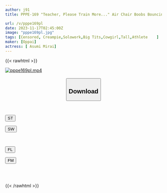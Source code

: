 ```yaml
---
author: j91
title: PPPE-169 "Teacher, Please Train More..." Air Chair Boobs Bouncing Lower Body Strengthening Training For A Big-breasted Athlete Girl. 1cm Makes Her Cum Instantly! 11 Thrusts And Creampie At Cowgirl Position! Tomorrow's Future

url: /v/pppe169pl
date: 2023-11-17T02:45:00Z
image: "pppe169pl.jpg"
tags: [Censored, Creampie,Solowork,Big Tits,Cowgirl,Tall,Athlete	]
maker: [Oppai]
actress: [ Asumi Mirai]
---
```



{{< rawhtml >}}

<div class="video" data-videoid="Ldwy47Agaeua9K">
    <a href="javascript:;">
        <img src="https://my.j91.asia/v/pppe169pl/pppe169pl.jpg" width="WIDTH" height="HEIGHT" alt="pppe169pl.mp4" loading="lazy">
    </a>
</div>

<script type="text/javascript" src="https://j91.asia/asset/on-demand-st.js"></script>

<br>
  <link rel="stylesheet" href="https://j91.asia/asset/bs5.css">
  
  <center>
  <button class="btn btn-primary" type="button" data-bs-toggle="collapse" data-bs-target=".multi-collapse" aria-expanded="false" aria-controls="multiCollapseExample1 multiCollapseExample2"><h2>Download</h2></button></center>
</p>
<div class="row">
  <div class="col">
    <div class="collapse multi-collapse" id="multiCollapseExample1">
      <div class="card card-body">
	      	      <br>
<div class="buttons">  
<p><a href="https://streamtape.to/v/Ldwy47Agaeua9K" target="_blank"><button class="btn-hover color-3"><i class="fa fa-download"></i> ST</button></a></p>
<p><a href="https://sfastwish.com/yajscwgv13fz" target="_blank"><button class="btn-hover color-2"><i class="fa fa-download"></i> SW</button></a></p></div>
    </div>
  </div>
</div>
  <div class="col">
    <div class="collapse multi-collapse" id="multiCollapseExample2">
      <div class="card card-body">
	      <br>
<div class="buttons">
<p><a href="https://filelions.site/f/5k2tfmlwgzbe" target="_blank"><button class="btn-hover color-9"><i class="fa fa-download"></i> FL</button></a></p>
<p><a href="https://filemoon.sx/d/o6as4zw8rrsi" target="_blank"><button class="btn-hover color-8"><i class="fa fa-download"></i> FM</button></a></p></div>
<br><br>
      </div>
    </div>
  </div>
</div>

{{< /rawhtml >}}
